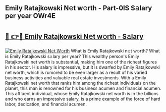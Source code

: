 ## Emily Ratajkowski N𝚎t w𝚘rth - Part-0IS S𝚊lary per year OWr4E

# <h2><a href="http://gc56yv6.nevu.top/?p=Emily+Ratajkowski">🔗 👉🔴 Emily Ratajkowski N𝚎t w𝚘rth - S𝚊lary</a></h2>

[![Emily Ratajkowski N𝚎t W𝚘rth](https://i.imgur.com/Oavwk0R.jpeg)](http://gc56yv6.nevu.top/?p=Emily+Ratajkowski)
What is Emily Ratajkowski n𝚎t w𝚘rth? What is Emily Ratajkowski s𝚊lary per year?
This wealthy person's Emily Ratajkowski net worth is substantial, making him one of the richest figures in his sector. His salary is impressive, but it is dwarfed by Emily Ratajkowski net worth, which is rumored to be even larger as a result of his varied business activities and valuable real estate investments. With a Emily Ratajkowski net worth that ranks him among the richest individuals on the planet, this man is renowned for his business acumen and financial acumen. This affluent individual, whose Emily Ratajkowski net worth is in the billions and who earns an impressive salary, is a prime example of the force of hard labor, dedication, and financial acumen.
